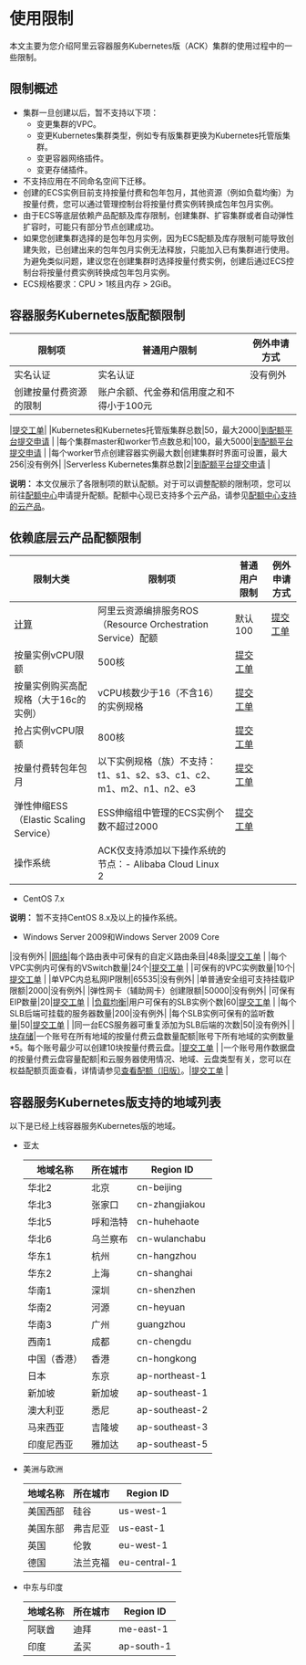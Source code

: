 # 使用限制

本文主要为您介绍阿里云容器服务Kubernetes版（ACK）集群的使用过程中的一些限制。

## 限制概述

-   集群一旦创建以后，暂不支持以下项：
    -   变更集群的VPC。
    -   变更Kubernetes集群类型，例如专有版集群更换为Kubernetes托管版集群。
    -   变更容器网络插件。
    -   变更存储插件。
-   不支持应用在不同命名空间下迁移。
-   创建的ECS实例目前支持按量付费和包年包月，其他资源（例如负载均衡）为按量付费，您可以通过管理控制台将按量付费实例转换成包年包月实例。
-   由于ECS等底层依赖产品配额及库存限制，创建集群、扩容集群或者自动弹性扩容时，可能只有部分节点创建成功。
-   如果您创建集群选择的是包年包月实例，因为ECS配额及库存限制可能导致创建失败，已创建出来的包年包月实例无法释放，只能加入已有集群进行使用。为避免类似问题，建议您在创建集群时选择按量付费实例，创建后通过ECS控制台将按量付费实例转换成包年包月实例。
-   ECS规格要求：CPU \> 1核且内存 \> 2GiB。

## 容器服务Kubernetes版配额限制

|限制项|普通用户限制|例外申请方式|
|---|------|------|
|实名认证|实名认证|没有例外|
|创建按量付费资源的限制|账户余额、代金券和信用度之和不得小于100元

|[提交工单](https://selfservice.console.aliyun.com/ticket/createIndex)|
|Kubernetes和Kubernetes托管版集群总数|50，最大2000|[到配额平台提交申请](https://quotas.console.aliyun.com/products/csk/quotas) |
|每个集群master和worker节点数总和|100，最大5000|[到配额平台提交申请](https://quotas.console.aliyun.com/products/csk/quotas) |
|每个worker节点创建容器实例最大数|创建集群时界面可设置，最大256|没有例外|
|Serverless Kubernetes集群总数|2|[到配额平台提交申请](https://quotas.console.aliyun.com/products/csk/quotas) |

**说明：** 本文仅展示了各限制项的默认配额。对于可以调整配额的限制项，您可以前往[配额中心](https://quotas.console.aliyun.com)申请提升配额。配额中心现已支持多个云产品，请参见[配额中心支持的云产品]()。

## 依赖底层云产品配额限制

|限制大类|限制项|普通用户限制|例外申请方式|
|----|---|------|------|
|[计算](/cn.zh-CN/产品简介/使用限制.md)|阿里云资源编排服务ROS（Resource Orchestration Service）配额|默认100|[提交工单](https://selfservice.console.aliyun.com/ticket/createIndex) |
|按量实例vCPU限额|500核|[提交工单](https://selfservice.console.aliyun.com/ticket/createIndex) |
|按量实例购买高配规格（大于16c的实例）|vCPU核数少于16（不含16）的实例规格|[提交工单](https://selfservice.console.aliyun.com/ticket/createIndex) |
|抢占实例vCPU限额|800核|[提交工单](https://selfservice.console.aliyun.com/ticket/createIndex) |
|按量付费转包年包月|以下实例规格（族）不支持：t1、s1、s2、s3、c1、c2、m1、m2、n1、n2、e3|[提交工单](https://selfservice.console.aliyun.com/ticket/createIndex) |
|弹性伸缩ESS（Elastic Scaling Service）|ESS伸缩组中管理的ECS实例个数不超过2000|[提交工单](https://selfservice.console.aliyun.com/ticket/createIndex) |
|操作系统|ACK仅支持添加以下操作系统的节点：-   Alibaba Cloud Linux 2
-   CentOS 7.x

**说明：** 暂不支持CentOS 8.x及以上的操作系统。

-   Windows Server 2009和Windows Server 2009 Core

|没有例外|
|[网络](/cn.zh-CN/产品简介/使用限制.md)|每个路由表中可保有的自定义路由条目|48条|[提交工单](https://selfservice.console.aliyun.com/ticket/createIndex) |
|每个VPC实例内可保有的VSwitch数量|24个|[提交工单](https://selfservice.console.aliyun.com/ticket/createIndex) |
|可保有的VPC实例数量|10个|[提交工单](https://selfservice.console.aliyun.com/ticket/createIndex) |
|单VPC内总私网IP限制|65535|没有例外|
|单普通安全组可支持挂载IP限额|2000|没有例外|
|弹性网卡（辅助网卡）创建限额|50000|没有例外|
|可保有EIP数量|20|[提交工单](https://selfservice.console.aliyun.com/ticket/createIndex) |
|[负载均衡](/cn.zh-CN/传统型负载均衡CLB/用户指南/产品限制/使用限制.md)|用户可保有的SLB实例个数|60|[提交工单](https://selfservice.console.aliyun.com/ticket/createIndex) |
|每个SLB后端可挂载的服务器数量|200|没有例外|
|每个SLB实例可保有的监听数量|50|[提交工单](https://selfservice.console.aliyun.com/ticket/createIndex) |
|同一台ECS服务器可重复添加为SLB后端的次数|50|没有例外|
|[块存储](/cn.zh-CN/产品简介/使用限制.md)|一个账号在所有地域的按量付费云盘数量配额|账号下所有地域的实例数量\*5。每个账号最少可以创建10块按量付费云盘。|[提交工单](https://selfservice.console.aliyun.com/ticket/createIndex) |
|一个账号用作数据盘的按量付费云盘容量配额|和云服务器使用情况、地域、云盘类型有关，您可以在权益配额页面查看，详情请参见[查看配额（旧版）]()。|[提交工单](https://selfservice.console.aliyun.com/ticket/createIndex) |

## 容器服务Kubernetes版支持的地域列表

以下是已经上线容器服务Kubernetes版的地域。

-   亚太

    |地域名称|所在城市|Region ID|
    |----|----|---------|
    |华北2|北京|cn-beijing|
    |华北3|张家口|cn-zhangjiakou|
    |华北5|呼和浩特|cn-huhehaote|
    |华北6|乌兰察布|cn-wulanchabu|
    |华东1|杭州|cn-hangzhou|
    |华东2|上海|cn-shanghai|
    |华南1|深圳|cn-shenzhen|
    |华南2|河源|cn-heyuan|
    |华南3|广州|guangzhou|
    |西南1|成都|cn-chengdu|
    |中国（香港）|香港|cn-hongkong|
    |日本|东京|ap-northeast-1|
    |新加坡|新加坡|ap-southeast-1|
    |澳大利亚|悉尼|ap-southeast-2|
    |马来西亚|吉隆坡|ap-southeast-3|
    |印度尼西亚|雅加达|ap-southeast-5|

-   美洲与欧洲

    |地域名称|所在城市|Region ID|
    |----|----|---------|
    |美国西部|硅谷|us-west-1|
    |美国东部|弗吉尼亚|us-east-1|
    |英国|伦敦|eu-west-1|
    |德国|法兰克福|eu-central-1|

-   中东与印度

    |地域名称|所在城市|Region ID|
    |----|----|---------|
    |阿联酋|迪拜|me-east-1|
    |印度|孟买|ap-south-1|


